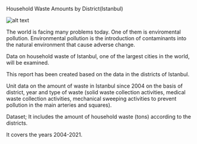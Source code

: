 Household Waste Amounts by District(Istanbul)

![alt text](https://wallpaperaccess.com/full/273905.jpg)


The world is facing many problems today. One of them is enviromental pollution. Environmental pollution is the introduction of contaminants into the natural environment that cause adverse change.

Data on household waste of Istanbul, one of the largest cities in the world, will be examined.

This report has been created based on the data in the districts of Istanbul.

Unit data on the amount of waste in Istanbul since 2004 on the basis of district, year and type of waste (solid waste collection activities, medical waste collection activities, mechanical sweeping activities to prevent pollution in the main arteries and squares).

Dataset; It includes the amount of household waste (tons) according to the districts.

It covers the years 2004-2021.
